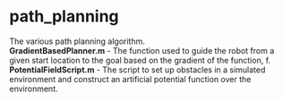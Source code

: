 # path_planning
The various path planning algorithm.<br>
**GradientBasedPlanner.m** - The function used to guide the robot from a given start location to the goal based on the gradient of the function, f.<br>
**PotentialFieldScript.m** - The script to set up obstacles in a simulated environment and construct an artificial potential function over the environment.<br>
